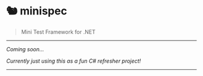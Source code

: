 # 🐿️ minispec

> Mini Test Framework for .NET

---

_Coming soon..._

_Currently just using this as a fun C# refresher project!_

---

